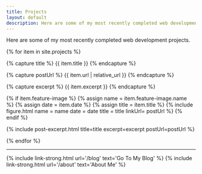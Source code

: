 ```yaml
---
title: Projects
layout: default
description: Here are some of my most recently completed web development projects.
---
```


Here are some of my most recently completed web development projects.

{% for item in site.projects %}

  {% capture title %}
    {{ item.title }}
  {% endcapture %}

  {% capture postUrl %}
    {{ item.url | relative_url }}
  {% endcapture %}

  {% capture excerpt %}
    {{ item.excerpt }}
  {% endcapture %}

  {% if item.feature-image %}
    {% assign name = item.feature-image.name %}
    {% assign date = item.date %}
    {% assign title = item.title %}
    {% include figure.html 
      name = name
      date = date
      title = title
      linkUrl= postUrl
    %}
  {% endif %}

  {% include post-excerpt.html 
    title=title 
    excerpt=excerpt
    postUrl=postUrl
  %}


{% endfor %}

<hr/>

{% include link-strong.html url='/blog' text='Go To My Blog' %}
{% include link-strong.html url='/about' text='About Me' %}
